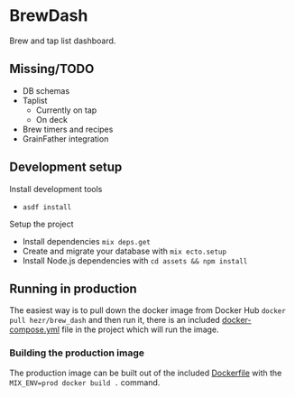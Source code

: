 # BrewDash

Brew and tap list dashboard.

## Missing/TODO

- DB schemas
- Taplist
  - Currently on tap
  - On deck
- Brew timers and recipes
- GrainFather integration

## Development setup

Install development tools

  - `asdf install`

Setup the project

  * Install dependencies `mix deps.get`
  * Create and migrate your database with `mix ecto.setup`
  * Install Node.js dependencies with `cd assets && npm install`

## Running in production

The easiest way is to pull down the docker image from Docker Hub
`docker pull hezr/brew_dash` and then run it, there is an included
[docker-compose.yml](./docker-compose.yml) file in the project which
will run the image.

### Building the production image

The production image can be built out of the included [Dockerfile](./Dockerfile)
with the `MIX_ENV=prod docker build .` command.
